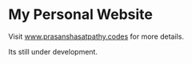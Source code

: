 # My Personal Website
Visit www.prasanshasatpathy.codes for more details.


Its still under development.
